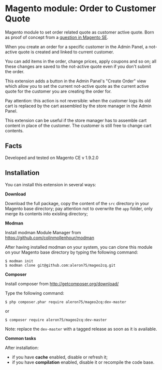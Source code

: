 # Magento module: Order to Customer Quote
Magento module to set order related quote as customer active quote.
Born as proof of concept from a [question in Magento SE](http://magento.stackexchange.com/questions/99645/can-magento-do-custom-quotes-with-link-to-cart/99680).

When you create an order for a specific customer in the Admin Panel, a not-active quote is created and linked to current customer.

You can add items in the order, change prices, apply coupons and so on; all these changes are saved to the not-active quote even if you don't submit the order.

This extension adds a button in the Admin Panel's "Create Order" view which allow you to set the current not-active quote as the current active quote for the customer you are creating the order for.

Pay attention: this action is not reversible: when the customer logs its old cart is replaced by the cart assembled by the store manager in the Admin Panel.

This extension can be useful if the store manager has to assemble cart content in place of the customer.
The customer is still free to change cart contents.

## Facts

Developed and tested on Magento CE v 1.9.2.0

## Installation
You can install this extension in several ways:

**Download**

Download the full package, copy the content of the `src` directory in your Magento base directory; pay attention not to overwrite the `app` folder, only merge its contents into existing directory;

**Modman**

Install modman Module Manager from https://github.com/colinmollenhour/modman

After having installed modman on your system, you can clone this module on your
Magento base directory by typing the following command:

    $ modman init
    $ modman clone git@github.com:aleron75/mageo2cq.git

**Composer**

Install composer from http://getcomposer.org/download/

Type the following command:

    $ php composer.phar require aleron75/mageo2cq:dev-master

or

    $ composer require aleron75/mageo2cq:dev-master
    
Note: replace the `dev-master` with a tagged release as soon as it is available.

**Common tasks**

After installation:

* if you have **cache** enabled, disable or refresh it;
* if you have **compilation** enabled, disable it or recompile the code base.
